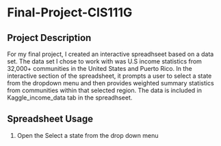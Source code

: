 # Final-Project-CIS111G

## Project Description
For my final project, I created an interactive spreadhseet based on a data set. The data set I chose to work with was U.S income statistics from 32,000+ communities in the United States and Puerto Rico. In the interactive section of the spreadsheet, it prompts a user to select a state from the dropdown menu and then provides weighted summary statistics from communities within that selected region. The data is included in Kaggle_income_data tab in the spreadhseet.

## Spreadsheet Usage
1. Open the Select a state from the drop down menu
